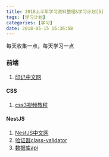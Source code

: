 ```yaml
---
title: 2018上半年学习资料整理&学习计划[5]
tags: [学习计划]
categories: [学习]
date: 2018-05-15 15:36:58
---
```

每天收集一点，每天学习一点

<!-- more -->
### 前端
1. [印记中文网](https://docschina.org/)

#### CSS

1. [css3视频教程](http://www.php.cn/course/825.html)

#### NestJS

1. [NestJS中文网](https://docs.nestjs.cn/4.6/customdecorators)
2. [验证器class-validator](https://github.com/typestack/class-validator)
3. [数据库api](http://typeorm.io/#/select-query-builder)
